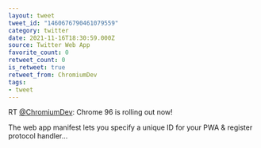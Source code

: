 ```yaml
---
layout: tweet
tweet_id: "1460676790461079559"
category: twitter
date: 2021-11-16T18:30:59.000Z
source: Twitter Web App
favorite_count: 0
retweet_count: 0
is_retweet: true
retweet_from: ChromiumDev
tags:
- tweet
---
```


RT [@ChromiumDev](https://twitter.com/@ChromiumDev): Chrome 96 is rolling out now! 

The web app manifest lets you specify a unique ID for your PWA &amp; register protocol handler…
